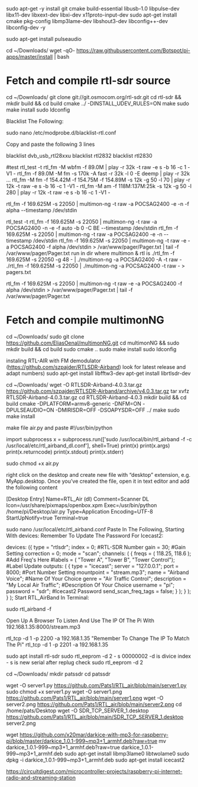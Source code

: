 sudo apt-get -y install git cmake build-essential libusb-1.0 libpulse-dev libx11-dev libxext-dev libxi-dev x11proto-input-dev
sudo apt-get install cmake pkg-config libmp3lame-dev libshout3-dev libconfig++-dev libconfig-dev -y

sudo apt-get install pulseaudio

cd ~/Downloads/
wget -qO- https://raw.githubusercontent.com/Botspot/pi-apps/master/install | bash

# Fetch and compile rtl-sdr source
cd ~/Downloads/
git clone git://git.osmocom.org/rtl-sdr.git
cd rtl-sdr && mkdir build && cd build
cmake ../ -DINSTALL_UDEV_RULES=ON
make
sudo make install
sudo ldconfig

Blacklist The Following:

sudo nano /etc/modprobe.d/blacklist-rtl.conf

Copy and paste the following 3 lines

blacklist dvb_usb_rtl28xxu
blacklist rtl2832
blacklist rtl2830

#test 
rtl_test -t
rtl_fm -M wbfm -f 89.0M | play -r 32k -t raw -e s -b 16 -c 1 -V1 -
rtl_fm -f 89.0M -M fm -s 170k -A fast -r 32k -l 0 -E deemp | play -r 32k ...
rtl_fm -M fm -f 154.42M -f 154.75M -f 154.89M -s 12k -g 50 -l 70 | play -r 12k -t raw -e s -b 16 -c 1 -V1 -
rtl_fm -M am -f 118M:137M:25k -s 12k -g 50 -l 280 | play -r 12k -t raw -e s -b 16 -c 1 -V1 -

rtl_fm -f 169.625M -s 22050 | multimon-ng -t raw -a POCSAG2400 -e -n -f alpha --timestamp /dev/stdin



rtl_test -t
rtl_fm -f 169.625M -s 22050 | multimon-ng -t raw -a POCSAG2400 -n -e -f auto -b 0 -C BE --timestamp /dev/stdin
rtl_fm -f 169.625M -s 22050 | multimon-ng -t raw -a POCSAG2400 -e -n --timestamp /dev/stdin
rtl_fm -f 169.625M -s 22050 | multimon-ng -t raw -e -a POCSAG2400 -f alpha /dev/stdin > /var/www/pager/Pager.txt | tail -f /var/www/pager/Pager.txt
run in dir where multimon & rtl is 
./rtl_fm -f 169.625M -s 22050 -g 48 - | ./multimon-ng -a POCSAG2400 -A -t raw -
./rtl_fm -f 169.625M -s 22050 | ./multimon-ng -a POCSAG2400 -t raw - > pagers.txt

rtl_fm -f 169.625M -s 22050 | multimon-ng -t raw -e -a POCSAG2400 -f alpha /dev/stdin > /var/www/pager/Pager.txt | tail -f /var/www/pager/Pager.txt

# Fetch and compile multimonNG    
cd ~/Downloads/
sudo git clone https://github.com/EliasOenal/multimonNG.git
cd multimonNG && sudo mkdir build && cd build
sudo cmake ..
sudo make install
sudo ldconfig




instaling RTL-AIR with FM demodulator  (https://github.com/szpajder/RTLSDR-Airband) look for latest release and adapt numbers)
sudo apt-get install libfftw3-dev
apt-get install librtlsdr-dev

cd ~/Downloads/
wget -O RTLSDR-Airband-4.0.3.tar.gz https://github.com/szpajder/RTLSDR-Airband/archive/v4.0.3.tar.gz
tar xvfz RTLSDR-Airband-4.0.3.tar.gz
cd RTLSDR-Airband-4.0.3
mkdir build && cd build
cmake -DPLATFORM=armv8-generic -DNFM=ON -DPULSEAUDIO=ON -DMIRISDR=OFF -DSOAPYSDR=OFF ../
make
sudo make install

make file air.py and paste
#!/usr/bin/python

import subprocess
x = subprocess.run(['sudo /usr/local/bin/rtl_airband -f -c /usr/local/etc/rtl_airband_dl.conf'], shell=True)
print(x)
print(x.args)
print(x.returncode)
print(x.stdout)
print(x.stderr)

sudo chmod +x air.py

right click on the desktop and create new file with “desktop” extension, e.g. MyApp.desktop.
Once you’ve created the file, open it in text editor and add the following content

[Desktop Entry]
Name=RTL_Air (dl)
Comment=Scanner DL
Icon=/usr/share/pixmaps/openbox.xpm
Exec=/usr/bin/python /home/pi/Desktop/air.py
Type=Application
Encoding=UTF-8
StartUpNotify=true
Terminal=true


sudo nano /usr/local/etc/rtl_airband.conf
Paste In The Following, Starting With devices:
Remember To Update The Password For Icecast2:

devices:
({
type = "rtlsdr";
index = 0;    #RTL-SDR Number
gain = 30;    #Gain Setting
correction = 0;
mode = "scan";
channels:
(
{
freqs = ( 118.25, 118.6 );        #Add Freq's Here
#labels = ( "Tower A", "Tower B", "Tower Control"); #Label Update
outputs: (
{
type = "icecast";
server = "127.0.0.1";
port = 8000;   #Port Number Setting
mountpoint = "stream.mp3";
name = "Airband Voice";   #Name Of Your Choice
genre = "Air Traffic Control";
description = "My Local Air Traffic"; #Description Of Your Choice
username = "pi";
password = "sdr";   #Icecast2 Password
send_scan_freq_tags = false;
}
);
}
);
}
);
Start RTL_AirBand In Terminal:

sudo rtl_airband -f

Open Up A Browser To Listen And Use The IP Of The Pi With 192.168.1.35:8000/stream.mp3


rtl_tcp -d 1 -p 2200 -a 192.168.1.35       "Remember To Change The IP To Match The Pi"
rtl_tcp -d 1 -p 2201 -a 192.168.1.35


sudo apt install rtl-sdr
sudo rtl_eeprom -d 2 - s 00000002 -d is divice index - s is new serial
after replug check sudo rtl_eeprom -d 2


cd ~/Downloads/
mkdir patssdr
cd patssdr

wget -O server1.py https://github.com/Pats1/RTL_air/blob/main/server1.py
sudo chmod +x server1.py
wget -O server1.png https://github.com/Pats1/RTL_air/blob/main/server1.png
wget -O server2.png https://github.com/Pats1/RTL_air/blob/main/server2.png
cd /home/pats/Desktop
wget -O SDR_TCP_SERVER_1.desktop https://github.com/Pats1/RTL_air/blob/main/SDR_TCP_SERVER_1.desktop
server2.png


wget https://github.com/x20mar/darkice-with-mp3-for-raspberry-pi/blob/master/darkice_1.0.1-999~mp3+1_armhf.deb?raw=true
mv darkice_1.0.1-999~mp3+1_armhf.deb?raw=true darkice_1.0.1-999~mp3+1_armhf.deb
sudo apt-get install libmp3lame0 libtwolame0
sudo dpkg -i darkice_1.0.1-999~mp3+1_armhf.deb
sudo apt-get install icecast2

https://circuitdigest.com/microcontroller-projects/raspberry-pi-internet-radio-and-streaming-station
